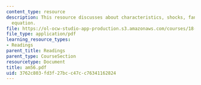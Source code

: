 ```yaml
---
content_type: resource
description: This resource discusses about characteristics, shocks, fans and Burger?s
  equation.
file: https://ol-ocw-studio-app-production.s3.amazonaws.com/courses/18-086-mathematical-methods-for-engineers-ii-spring-2006/3762c803fd3f27bcc47cc76341162824_am56.pdf
file_type: application/pdf
learning_resource_types:
- Readings
parent_title: Readings
parent_type: CourseSection
resourcetype: Document
title: am56.pdf
uid: 3762c803-fd3f-27bc-c47c-c76341162824
---
```

